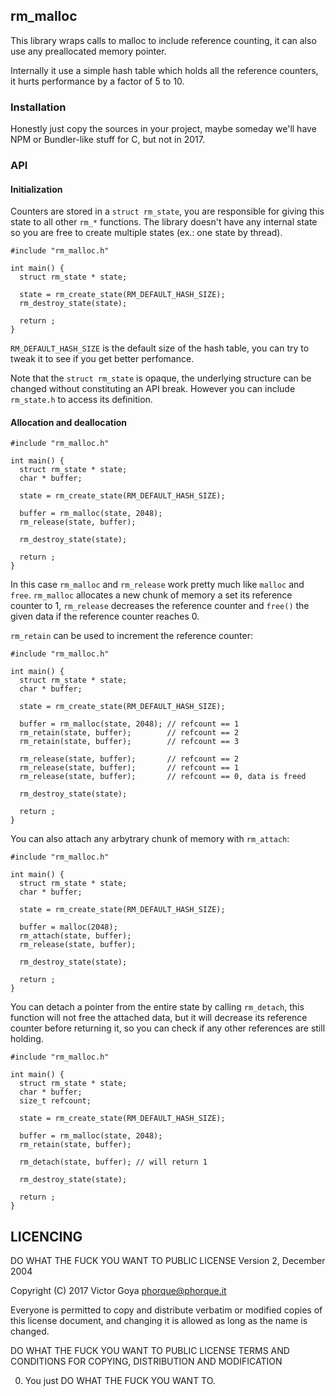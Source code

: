 ## rm_malloc

This library wraps calls to malloc to include reference counting, it can also use any
preallocated memory pointer.

Internally it use a simple hash table which holds all the reference counters, it hurts
performance by a factor of 5 to 10.

### Installation

Honestly just copy the sources in your project, maybe someday we'll have NPM or
Bundler-like stuff for C, but not in 2017.

### API

#### Initialization

Counters are stored in a `struct rm_state`, you are responsible for giving this state
to all other `rm_*` functions. The library doesn't have any internal state so you are
free to create multiple states (ex.: one state by thread).

```
#include "rm_malloc.h"

int main() {
  struct rm_state * state;

  state = rm_create_state(RM_DEFAULT_HASH_SIZE);
  rm_destroy_state(state);

  return ;
}
```

`RM_DEFAULT_HASH_SIZE` is the default size of the hash table, you can try to tweak it
to see if you get better perfomance.

Note that the `struct rm_state` is opaque, the underlying structure can be changed without
constituting an API break. However you can include `rm_state.h` to access its definition.

#### Allocation and deallocation

```
#include "rm_malloc.h"

int main() {
  struct rm_state * state;
  char * buffer;

  state = rm_create_state(RM_DEFAULT_HASH_SIZE);

  buffer = rm_malloc(state, 2048);
  rm_release(state, buffer);

  rm_destroy_state(state);

  return ;
}
```

In this case `rm_malloc` and `rm_release` work pretty much like `malloc` and `free`.
`rm_malloc` allocates a new chunk of memory a set its reference counter to 1, `rm_release`
decreases the reference counter and `free()` the given data if the reference counter reaches 0.

`rm_retain` can be used to increment the reference counter:

```
#include "rm_malloc.h"

int main() {
  struct rm_state * state;
  char * buffer;

  state = rm_create_state(RM_DEFAULT_HASH_SIZE);

  buffer = rm_malloc(state, 2048); // refcount == 1
  rm_retain(state, buffer);        // refcount == 2
  rm_retain(state, buffer);        // refcount == 3

  rm_release(state, buffer);       // refcount == 2
  rm_release(state, buffer);       // refcount == 1
  rm_release(state, buffer);       // refcount == 0, data is freed

  rm_destroy_state(state);

  return ;
}
```

You can also attach any arbytrary chunk of memory with `rm_attach`:

```
#include "rm_malloc.h"

int main() {
  struct rm_state * state;
  char * buffer;

  state = rm_create_state(RM_DEFAULT_HASH_SIZE);

  buffer = malloc(2048);
  rm_attach(state, buffer);
  rm_release(state, buffer);

  rm_destroy_state(state);

  return ;
}
```

You can detach a pointer from the entire state by calling `rm_detach`, this function
will not free the attached data, but it will decrease its reference counter before
returning it, so you can check if any other references are still holding.

```
#include "rm_malloc.h"

int main() {
  struct rm_state * state;
  char * buffer;
  size_t refcount;

  state = rm_create_state(RM_DEFAULT_HASH_SIZE);

  buffer = rm_malloc(state, 2048);
  rm_retain(state, buffer);

  rm_detach(state, buffer); // will return 1

  rm_destroy_state(state);

  return ;
}
```

## LICENCING

DO WHAT THE FUCK YOU WANT TO PUBLIC LICENSE
        Version 2, December 2004

Copyright (C) 2017 Victor Goya <phorque@phorque.it>

Everyone is permitted to copy and distribute verbatim or modified
copies of this license document, and changing it is allowed as long
as the name is changed.

DO WHAT THE FUCK YOU WANT TO PUBLIC LICENSE
TERMS AND CONDITIONS FOR COPYING, DISTRIBUTION AND MODIFICATION

0. You just DO WHAT THE FUCK YOU WANT TO.
